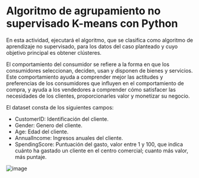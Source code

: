 # Algoritmo de agrupamiento no supervisado K-means con Python
En esta actividad, ejecutará el algoritmo, que se clasifica como algoritmo de aprendizaje no supervisado, para los datos del caso planteado y cuyo objetivo principal es obtener clústeres.

El comportamiento del consumidor se refiere a la forma en que los consumidores seleccionan, deciden, 
usan y disponen de bienes y servicios. Este comportamiento ayuda a comprender mejor las actitudes y 
preferencias de los consumidores que influyen en el comportamiento de compra, y ayuda a los vendedores 
a comprender cómo satisfacer las necesidades de los clientes, proporcionarles valor y monetizar su 
negocio.

El dataset consta de los siguientes campos: 
- CustomerID: Identificación del cliente. 
- Gender: Genero del cliente. 
- Age: Edad del cliente. 
- AnnualIncome: Ingresos anuales del cliente. 
- SpendingScore: Puntuación del gasto, valor entre 1 y 100, que indica cuánto ha gastado un cliente 
en el centro comercial; cuanto más valor, más puntaje. 


![image](https://github.com/user-attachments/assets/4aa411d3-f03c-41f1-879a-6e43b4c4bd8c)

